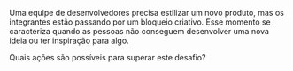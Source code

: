 Uma equipe de desenvolvedores precisa estilizar um novo produto, mas os integrantes estão passando por um bloqueio criativo. Esse momento se caracteriza quando as pessoas não conseguem desenvolver uma nova ideia ou ter inspiração para algo.

Quais ações são possíveis para superar este desafio?